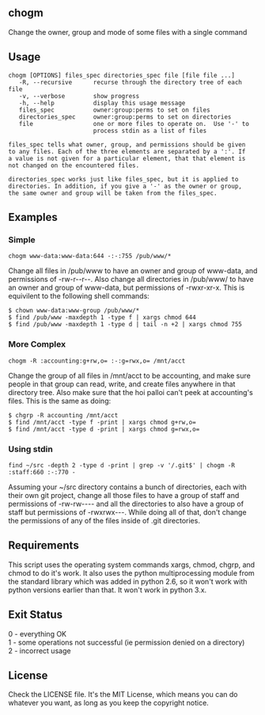 chogm
-----

Change the owner, group and mode of some files with a single command

Usage
-----

    chogm [OPTIONS] files_spec directories_spec file [file file ...]  
       -R, --recursive      recurse through the directory tree of each file  
       -v, --verbose        show progress  
       -h, --help           display this usage message  
       files_spec           owner:group:perms to set on files  
       directories_spec     owner:group:perms to set on directories  
       file                 one or more files to operate on.  Use '-' to  
                            process stdin as a list of files  

    files_spec tells what owner, group, and permissions should be given
    to any files. Each of the three elements are separated by a ':'. If
    a value is not given for a particular element, that that element is
    not changed on the encountered files.

    directories_spec works just like files_spec, but it is applied to
    directories. In addition, if you give a '-' as the owner or group,
    the same owner and group will be taken from the files_spec.


Examples
--------

### Simple

    chogm www-data:www-data:644 -:-:755 /pub/www/*

Change all files in /pub/www to have an owner and group of www-data, and
permissions of -rw-r--r--. Also change all directories in /pub/www/ to
have an owner and group of www-data, but permissions of -rwxr-xr-x. This
is equivilent to the following shell commands:

    $ chown www-data:www-group /pub/www/*
    $ find /pub/www -maxdepth 1 -type f | xargs chmod 644
    $ find /pub/www -maxdepth 1 -type d | tail -n +2 | xargs chmod 755 

### More Complex

    chogm -R :accounting:g+rw,o= :-:g=rwx,o= /mnt/acct

Change the group of all files in /mnt/acct to be accounting, and make
sure people in that group can read, write, and create files anywhere in
that directory tree. Also make sure that the hoi palloi can't peek at
accounting's files. This is the same as doing:

    $ chgrp -R accounting /mnt/acct
    $ find /mnt/acct -type f -print | xargs chmod g+rw,o=
    $ find /mnt/acct -type d -print | xargs chmod g=rwx,o= 

### Using stdin

    find ~/src -depth 2 -type d -print | grep -v '/.git$' | chogm -R :staff:660 :-:770 -

Assuming your ~/src directory contains a bunch of directories, each with
their own git project, change all those files to have a group of staff
and permissions of -rw-rw---- and all the directories to also have a
group of staff but permissions of -rwxrwx---. While doing all of that,
don't change the permissions of any of the files inside of .git
directories.


Requirements
------------

This script uses the operating system commands xargs, chmod, chgrp, and
chmod to do it's work. It also uses the python multiprocessing module
from the standard library which was added in python 2.6, so it won't
work with python versions earlier than that. It won't work in python
3.x.

Exit Status
-----------

 0 - everything OK  
 1 - some operations not successful (ie permission denied on a directory)  
 2 - incorrect usage


License
-------

Check the LICENSE file.  It's the MIT License, which means you can do whatever you want, as long as you keep the copyright notice.